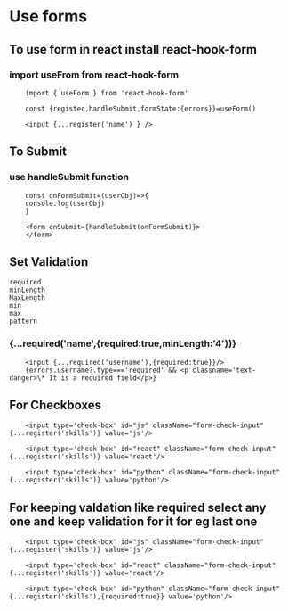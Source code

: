 # Use forms

## To use form in react install react-hook-form

### import useFrom from react-hook-form

        import { useForm } from 'react-hook-form'

        const {register,handleSubmit,formState:{errors}}=useForm()

        <input {...register('name') } />

## To Submit

### use handleSubmit function

        const onFormSubmit=(userObj)=>{
        console.log(userObj)
        }

        <form onSubmit={handleSubmit(onFormSubmit)}>
        </form>

## Set Validation

    required
    minLength
    MaxLength
    min
    max
    pattern

### {...required('name',{required:true,minLength:'4'})}

        <input {...required('username'),{required:true}}/>
        {errors.username?.type==='required' && <p classname='text-danger>\* It is a required field</p>}

## For Checkboxes

        <input type='check-box' id="js" className="form-check-input" {...register('skills')} value='js'/>

        <input type='check-box' id="react" className="form-check-input" {...register('skills')} value='react'/>

        <input type='check-box' id="python" className="form-check-input" {...register('skills')} value='python'/>

## For keeping valdation like required select any one and keep validation for it for eg last one

        <input type='check-box' id="js" className="form-check-input" {...register('skills')} value='js'/>

        <input type='check-box' id="react" className="form-check-input" {...register('skills')} value='react'/>

        <input type='check-box' id="python" className="form-check-input" {...register('skills'),{required:true}} value='python'/>
